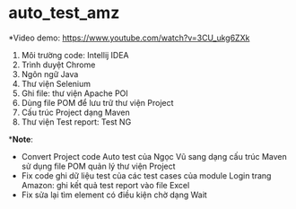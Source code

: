# auto_test_amz
*Video demo: https://www.youtube.com/watch?v=3CU_ukg6ZXk
1. Môi trường code: Intellij IDEA
2. Trình duyệt Chrome
3. Ngôn ngữ Java
4. Thư viện Selenium
5. Ghi file: thư viện Apache POI
6. Dùng file POM để lưu trữ thư viện Project
7. Cấu trúc Project dạng Maven
8. Thư viện Test report: Test NG

***Note**:
+ Convert Project code Auto test của Ngọc Vũ sang dạng cấu trúc Maven sử dụng file POM quản lý thư viện Project
+ Fix code ghi dữ liệu test của các test cases của module Login trang Amazon: ghi kết quả test report vào file Excel 
+ Fix sửa lại tìm element có điều kiện chờ dạng Wait 


